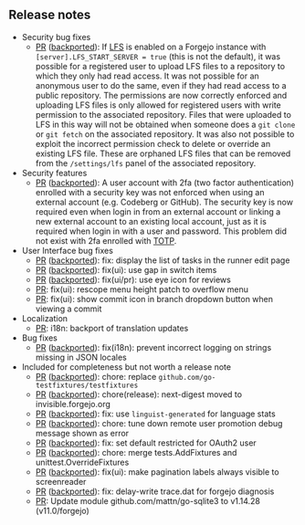 

<!--start release-notes-assistant-->

## Release notes
<!--URL:https://codeberg.org/forgejo/forgejo-->
- Security bug fixes
  - [PR](https://codeberg.org/forgejo/forgejo/pulls/7752) ([backported](https://codeberg.org/forgejo/forgejo/pulls/7753)): <!--number 7753 --><!--line 0 --><!--description Zml4KHNlYyk6IG9ubHkgZGVncmFkZSBwZXJtaXNzaW9uIGNoZWNrIGZvciBnaXQgcHVzaA==-->If [LFS](https://git-lfs.com/) is enabled on a Forgejo instance with `[server].LFS_START_SERVER = true` (this is not the default), it was possible for a registered user to upload LFS files to a repository to which they only had read access. It was not possible for an anonymous user to do the same, even if they had read access to a public repository. The permissions are now correctly enforced and uploading LFS files is only allowed for registered users with write permission to the associated repository. Files that were uploaded to LFS in this way will not be obtained when someone does a `git clone` or `git fetch` on the associated repository. It was also not possible to exploit the incorrect permission check to delete or override an existing LFS file. These are orphaned LFS files that can be removed from the `/settings/lfs` panel of the associated repository.<!--description-->
- Security features
  - [PR](https://codeberg.org/forgejo/forgejo/pulls/7693) ([backported](https://codeberg.org/forgejo/forgejo/pulls/7756)): <!--number 7756 --><!--line 0 --><!--description Zml4KHNlYyk6IGNvbnNpZGVyIHdlYmF1dGhuIGZvciBleHRlcm5hbCBsb2dpbg==-->A user account with 2fa (two factor authentication) enrolled with a security key was not enforced when using an external account (e.g. Codeberg or GitHub). The security key is now required even when login in from an external account or linking a new external account to an existing local account, just as it is required when login in with a user and password. This problem did not exist with 2fa enrolled with [TOTP](https://en.wikipedia.org/wiki/Time-based_one-time_password).<!--description-->
- User Interface bug fixes
  - [PR](https://codeberg.org/forgejo/forgejo/pulls/7650) ([backported](https://codeberg.org/forgejo/forgejo/pulls/7652)): <!--number 7652 --><!--line 0 --><!--description Zml4OiBkaXNwbGF5IHRoZSBsaXN0IG9mIHRhc2tzIGluIHRoZSBydW5uZXIgZWRpdCBwYWdl-->fix: display the list of tasks in the runner edit page<!--description-->
  - [PR](https://codeberg.org/forgejo/forgejo/pulls/7581) ([backported](https://codeberg.org/forgejo/forgejo/pulls/7589)): <!--number 7589 --><!--line 0 --><!--description Zml4KHVpKTogdXNlIGdhcCBpbiBzd2l0Y2ggaXRlbXM=-->fix(ui): use gap in switch items<!--description-->
  - [PR](https://codeberg.org/forgejo/forgejo/pulls/7584) ([backported](https://codeberg.org/forgejo/forgejo/pulls/7585)): <!--number 7585 --><!--line 0 --><!--description Zml4KHVpL3ByKTogdXNlIGV5ZSBpY29uIGZvciByZXZpZXdz-->fix(ui/pr): use eye icon for reviews<!--description-->
  - [PR](https://codeberg.org/forgejo/forgejo/pulls/7583): <!--number 7583 --><!--line 0 --><!--description Zml4KHVpKTogcmVzY29wZSBtZW51IGhlaWdodCBwYXRjaCB0byBvdmVyZmxvdyBtZW51-->fix(ui): rescope menu height patch to overflow menu<!--description-->
  - [PR](https://codeberg.org/forgejo/forgejo/pulls/7576): <!--number 7576 --><!--line 0 --><!--description Zml4KHVpKTogc2hvdyBjb21taXQgaWNvbiBpbiBicmFuY2ggZHJvcGRvd24gYnV0dG9uIHdoZW4gdmlld2luZyBhIGNvbW1pdA==-->fix(ui): show commit icon in branch dropdown button when viewing a commit<!--description-->
- Localization
  - [PR](https://codeberg.org/forgejo/forgejo/pulls/7743): <!--number 7743 --><!--line 0 --><!--description aTE4bjogYmFja3BvcnQgb2YgdHJhbnNsYXRpb24gdXBkYXRlcw==-->i18n: backport of translation updates<!--description-->
- Bug fixes
  - [PR](https://codeberg.org/forgejo/forgejo/pulls/7594) ([backported](https://codeberg.org/forgejo/forgejo/pulls/7599)): <!--number 7599 --><!--line 0 --><!--description Zml4KGkxOG4pOiBwcmV2ZW50IGluY29ycmVjdCBsb2dnaW5nIG9uIHN0cmluZ3MgbWlzc2luZyBpbiBKU09OIGxvY2FsZXM=-->fix(i18n): prevent incorrect logging on strings missing in JSON locales<!--description-->
- Included for completeness but not worth a release note
  - [PR](https://codeberg.org/forgejo/forgejo/pulls/7715) ([backported](https://codeberg.org/forgejo/forgejo/pulls/7729)): <!--number 7729 --><!--line 0 --><!--description Y2hvcmU6IHJlcGxhY2UgYGdpdGh1Yi5jb20vZ28tdGVzdGZpeHR1cmVzL3Rlc3RmaXh0dXJlc2A=-->chore: replace `github.com/go-testfixtures/testfixtures`<!--description-->
  - [PR](https://codeberg.org/forgejo/forgejo/pulls/7720) ([backported](https://codeberg.org/forgejo/forgejo/pulls/7723)): <!--number 7723 --><!--line 0 --><!--description Y2hvcmUocmVsZWFzZSk6IG5leHQtZGlnZXN0IG1vdmVkIHRvIGludmlzaWJsZS5mb3JnZWpvLm9yZw==-->chore(release): next-digest moved to invisible.forgejo.org<!--description-->
  - [PR](https://codeberg.org/forgejo/forgejo/pulls/7685) ([backported](https://codeberg.org/forgejo/forgejo/pulls/7694)): <!--number 7694 --><!--line 0 --><!--description Zml4OiB1c2UgYGxpbmd1aXN0LWdlbmVyYXRlZGAgZm9yIGxhbmd1YWdlIHN0YXRz-->fix: use `linguist-generated` for language stats<!--description-->
  - [PR](https://codeberg.org/forgejo/forgejo/pulls/7687) ([backported](https://codeberg.org/forgejo/forgejo/pulls/7691)): <!--number 7691 --><!--line 0 --><!--description Y2hvcmU6IHR1bmUgZG93biByZW1vdGUgdXNlciBwcm9tb3Rpb24gZGVidWcgbWVzc2FnZSBzaG93biBhcyBlcnJvcg==-->chore: tune down remote user promotion debug message shown as error<!--description-->
  - [PR](https://codeberg.org/forgejo/forgejo/pulls/7683) ([backported](https://codeberg.org/forgejo/forgejo/pulls/7688)): <!--number 7688 --><!--line 0 --><!--description Zml4OiBzZXQgZGVmYXVsdCByZXN0cmljdGVkIGZvciBPQXV0aDIgdXNlcg==-->fix: set default restricted for OAuth2 user<!--description-->
  - [PR](https://codeberg.org/forgejo/forgejo/pulls/7648) ([backported](https://codeberg.org/forgejo/forgejo/pulls/7649)): <!--number 7649 --><!--line 0 --><!--description Y2hvcmU6IG1lcmdlIHRlc3RzLkFkZEZpeHR1cmVzIGFuZCB1bml0dGVzdC5PdmVycmlkZUZpeHR1cmVz-->chore: merge tests.AddFixtures and unittest.OverrideFixtures<!--description-->
  - [PR](https://codeberg.org/forgejo/forgejo/pulls/7616) ([backported](https://codeberg.org/forgejo/forgejo/pulls/7642)): <!--number 7642 --><!--line 0 --><!--description Zml4KHVpKTogbWFrZSBwYWdpbmF0aW9uIGxhYmVscyBhbHdheXMgdmlzaWJsZSB0byBzY3JlZW5yZWFkZXI=-->fix(ui): make pagination labels always visible to screenreader<!--description-->
  - [PR](https://codeberg.org/forgejo/forgejo/pulls/7597) ([backported](https://codeberg.org/forgejo/forgejo/pulls/7601)): <!--number 7601 --><!--line 0 --><!--description Zml4OiBkZWxheS13cml0ZSB0cmFjZS5kYXQgZm9yIGZvcmdlam8gZGlhZ25vc2lz-->fix: delay-write trace.dat for forgejo diagnosis<!--description-->
  - [PR](https://codeberg.org/forgejo/forgejo/pulls/7563): <!--number 7563 --><!--line 0 --><!--description VXBkYXRlIG1vZHVsZSBnaXRodWIuY29tL21hdHRuL2dvLXNxbGl0ZTMgdG8gdjEuMTQuMjggKHYxMS4wL2Zvcmdlam8p-->Update module github.com/mattn/go-sqlite3 to v1.14.28 (v11.0/forgejo)<!--description-->
<!--end release-notes-assistant-->
